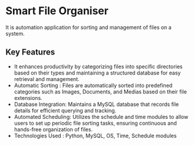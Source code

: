 # Smart File Organiser
It is automation application for sorting and management of files on a system.

## Key Features
- It enhances productivity by categorizing files into specific directories based on their types and maintaining a structured
database for easy retrieval and management.
- Automatic Sorting : Files are automatically sorted into predefined categories such as Images, Documents, and Medias based
on their file extensions.
- Database Integration: Maintains a MySQL database that records file details for efficient querying and tracking.
- Automated Scheduling: Utilizes the schedule and time modules to allow users to set up periodic file sorting tasks, ensuring
continuous and hands-free organization of files.
- Technologies Used : Python, MySQL, OS, Time, Schedule modules
